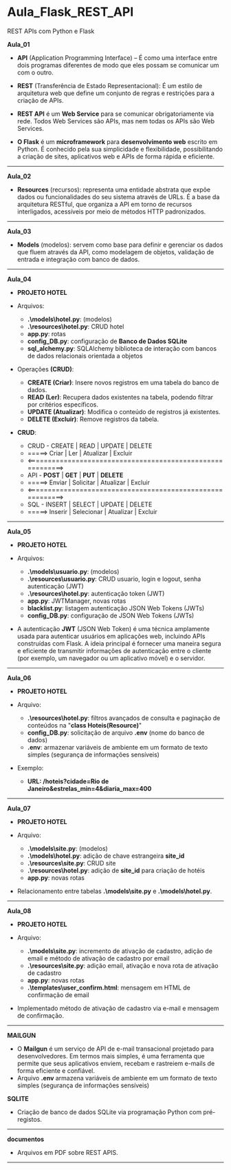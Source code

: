 # Aula_Flask_REST_API
 REST APIs com Python e Flask

 **Aula_01**

- __API__ (Application Programming Interface) – É como uma interface entre dois programas diferentes de modo que eles possam se comunicar um com o outro.

- __REST__ (Transferência de Estado Representacional):  É um estilo de arquitetura web que define um conjunto de regras e restrições para a criação de APIs.

- __REST API__ é um __Web Service__ para se comunicar obrigatoriamente via rede. Todos Web Services são APIs, mas nem todas os APIs são Web Services.

- __O Flask__ é um __microframework__ para __desenvolvimento web__ escrito em Python. É conhecido pela sua simplicidade e flexibilidade, possibilitando a criação de sites, aplicativos web e APIs de forma rápida e eficiente.
---

**Aula_02**

- __Resources__ (recursos): representa uma entidade abstrata que expõe dados ou funcionalidades do seu sistema através de URLs. É a base da arquitetura RESTful, que organiza a API em torno de recursos interligados, acessíveis por meio de métodos HTTP padronizados.
---

**Aula_03**

- __Models__ (modelos): servem como base para definir e gerenciar os dados que fluem através da API, como modelagem de objetos, validação de entrada e integração com banco de dados.
---

**Aula_04**

- __PROJETO HOTEL__

- Arquivos: 
    - __.\models\hotel.py__: (modelos)
    - __.\resources\hotel.py__: CRUD hotel
    - __app.py__: rotas
    - __config_DB.py__: configuração de __Banco de Dados SQLite__
    - __sql_alchemy.py__: SQLAlchemy biblioteca de interação com bancos de dados relacionais orientada a objetos

- Operações __(CRUD)__:
    - __CREATE (Criar)__: Insere novos registros em uma tabela do banco de dados.
    - __READ (Ler)__: Recupera dados existentes na tabela, podendo filtrar por critérios específicos.
    - __UPDATE (Atualizar)__: Modifica o conteúdo de registros já existentes.
    - __DELETE (Excluir)__: Remove registros da tabela.

- __CRUD__:
    - CRUD - CREATE   |  READ        |  UPDATE     |  DELETE
    - =====> Criar    |  Ler         |  Atualizar  |  Excluir
    - <==========================================================>
    - API  - __POST__ |  __GET__     |  __PUT__    |  __DELETE__
    - =====> Enviar   |  Solicitar   |  Atualizar  |  Excluir
    - <==========================================================>
    - SQL  - INSERT   |  SELECT      |  UPDATE     |  DELETE
    - =====> Inserir  |  Selecionar  |  Atualizar  |  Excluir
---

**Aula_05**

- __PROJETO HOTEL__

- Arquivos: 
    - __.\models\usuario.py__: (modelos)
    - __.\resources\usuario.py__: CRUD usuario, login e logout, senha autenticação (JWT)
    - __.\resources\hotel.py__: autenticação token (JWT)
    - __app.py__: JWTManager, novas rotas
    - __blacklist.py__: listagem autenticação JSON Web Tokens (JWTs)
    - __config_DB.py__: configuração de JSON Web Tokens (JWTs)

- A autenticação __JWT__ (JSON Web Token) é uma técnica amplamente usada para autenticar usuários em aplicações web, incluindo APIs construídas com Flask. A ideia principal é fornecer uma maneira segura e eficiente de transmitir informações de autenticação entre o cliente (por exemplo, um navegador ou um aplicativo móvel) e o servidor.
---

**Aula_06**

- __PROJETO HOTEL__

- Arquivo: 
    - __.\resources\hotel.py__: filtros avançados de consulta e paginação de conteúdos na "__class Hoteis(Resource)__"
    - __config_DB.py__: solicitação de arquivo __.env__ (nome do banco de dados)
    - __.env__:  armazenar variáveis de ambiente em um formato de texto simples (segurança de informações sensíveis)


- Exemplo:
    - __URL: /hoteis?cidade=Rio de Janeiro&estrelas_min=4&diaria_max=400__
---

**Aula_07**

- __PROJETO HOTEL__

- Arquivo:
    - __.\models\site.py__: (modelos)
    - __.\models\hotel.py__: adição de chave estrangeira __site_id__ 
    - __.\resources\site.py__: CRUD site
    - __.\resources\hotel.py__: adição de __site_id__ para criação de hotéis
    - __app.py__: novas rotas

- Relacionamento entre tabelas __.\models\site.py__ e __.\models\hotel.py__.
---

**Aula_08**

- __PROJETO HOTEL__

- Arquivo:
    - __.\models\site.py__: incremento de ativação de cadastro, adição de email e método de ativação de cadastro por email
    - __.\resources\site.py__: adição email, ativação e nova rota de ativação de cadastro
    - __app.py__: novas rotas
    - __.\templates\user_confirm.html__: mensagem em HTML de confirmação de email

- Implementado método de ativação de cadastro via e-mail e mensagem de confirmação.
---

**MAILGUN**

- O __Mailgun__ é um serviço de API de e-mail transacional projetado para desenvolvedores. Em termos mais simples, é uma ferramenta que permite que seus aplicativos enviem, recebam e rastreiem e-mails de forma eficiente e confiável. 
- Arquivo __.env__ armazena variáveis de ambiente em um formato de texto simples (segurança de informações sensíveis)

**SQLITE**

- Criação de banco de dados SQLite via programação Python com pré-registos. 
---

**documentos**
- Arquivos em PDF sobre REST APIS.
---